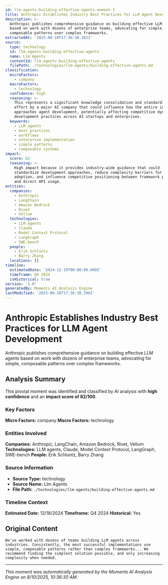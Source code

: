 ```yaml
---
id: llm-agents-building-effective-agents-moment-1
title: Anthropic Establishes Industry Best Practices for LLM Agent Development
description: >-
  Anthropic publishes comprehensive guidance on building effective LLM agents
  based on work with dozens of enterprise teams, advocating for simple,
  composable patterns over complex frameworks.
extractedAt: '2025-08-10T17:36:30.362Z'
source:
  type: technology
  id: llm-agents-building-effective-agents
  name: Llm Agents
  contentId: llm-agents-building-effective-agents
  filePath: ./technologies/llm-agents/building-effective-agents.md
classification:
  microFactors:
    - company
  macroFactors:
    - technology
  confidence: high
  reasoning: >-
    This represents a significant knowledge consolidation and standardization
    effort by a major AI company that could influence how the entire industry
    approaches agent development, potentially affecting competitive dynamics and
    development practices across AI startups and enterprises.
  keywords:
    - LLM agents
    - best practices
    - workflows
    - enterprise implementation
    - simple patterns
    - composable systems
impact:
  score: 82
  reasoning: >-
    High impact because it provides industry-wide guidance that could
    standardize development approaches, reduce complexity barriers for AI
    adoption, and influence competitive positioning between framework providers
    and direct API usage.
entities:
  companies:
    - Anthropic
    - LangChain
    - Amazon Bedrock
    - Rivet
    - Vellum
  technologies:
    - LLM agents
    - Claude
    - Model Context Protocol
    - LangGraph
    - SWE-bench
  people:
    - Erik Schluntz
    - Barry Zhang
  locations: []
timeline:
  estimatedDate: '2024-12-19T00:00:00.000Z'
  timeframe: Q4 2024
  isHistorical: true
version: '1.0'
generatedBy: Moments AI Analysis Engine
lastModified: '2025-08-10T17:36:30.396Z'
---
```

# Anthropic Establishes Industry Best Practices for LLM Agent Development

Anthropic publishes comprehensive guidance on building effective LLM agents based on work with dozens of enterprise teams, advocating for simple, composable patterns over complex frameworks.

## Analysis Summary

This pivotal moment was identified and classified by AI analysis with **high confidence** and an **impact score of 82/100**.

### Key Factors

**Micro Factors:** company
**Macro Factors:** technology

### Entities Involved

**Companies:** Anthropic, LangChain, Amazon Bedrock, Rivet, Vellum
**Technologies:** LLM agents, Claude, Model Context Protocol, LangGraph, SWE-bench
**People:** Erik Schluntz, Barry Zhang


### Source Information

- **Source Type:** technology
- **Source Name:** Llm Agents
- **File Path:** `./technologies/llm-agents/building-effective-agents.md`

### Timeline Context

**Estimated Date:** 12/18/2024
**Timeframe:** Q4 2024
**Historical:** Yes

## Original Content

```
We've worked with dozens of teams building LLM agents across industries. Consistently, the most successful implementations use simple, composable patterns rather than complex frameworks... We recommend finding the simplest solution possible, and only increasing complexity when needed.
```

---

*This moment was automatically generated by the Moments AI Analysis Engine on 8/10/2025, 10:36:30 AM.*
